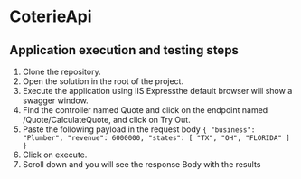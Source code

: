 # CoterieApi

## Application execution and testing steps
 
  1. Clone the repository.
  2. Open the solution in the root of the project.
  3. Execute the application using IIS Expressthe default browser will show a swagger window.
  4. Find the controller named Quote and click on the endpoint named /Quote/CalculateQuote, and click on Try Out.
  5. Paste the following payload in the request body
    ```
    {
      "business": "Plumber",
      "revenue": 6000000,
      "states": [
        "TX",
        "OH",
        "FLORIDA"
      ]
    }
    ```
  6. Click on execute. 
  7. Scroll down and you will see the response Body with the results